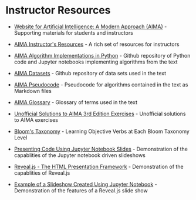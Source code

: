 # Instructor Resources

* [Website for Artificial Intelligence: A Modern Approach (AIMA)](http://aima.cs.berkeley.edu/) - Supporting materials for students and instructors

* [AIMA Instructor's Resources](http://aima.cs.berkeley.edu/instructors.html) - A rich set of resources for instructors

* [AIMA Algorithm Implementations in Python](https://github.com/aimacode/aima-python) - Github repository of Python code and Jupyter notebooks implementing algorithms from the text

* [AIMA Datasets](https://github.com/aimacode/aima-data) - Github repository of data sets used in the text

* [AIMA Pseudocode](https://github.com/aimacode/aima-pseudocode) - Pseudocode for algorithms contained in the text as Markdown files

* [AIMA Glossary](https://github.com/aimacode/aima-glossary) - Glossary of terms used in the text

* [Unofficial Solutions to AIMA 3rd Edition Exercises](https://klutometis.github.io/aima/) - Unofficial solutions to AIMA exercises

* [Bloom's Taxonomy](http://www.au.af.mil/au/awc/awcgate/edref/bloom.htm) - Learning Objective Verbs at Each Bloom Taxonomy Level

* [Presenting Code Using Jupyter Notebook Slides](https://medium.com/@mjspeck/presenting-code-using-jupyter-notebook-slides-a8a3c3b59d67) - Demonstration of the capablities of the Jupyter notebook driven slideshows

* [Reveal.js - The HTML Presentation Framework](https://revealjs.com/#/) - Demonstration of the capablities of Reveal.js

* [Example of a Slideshow Created Using Jupyter Notebook](http://www.slideviper.oquanta.info/tutorial/slideshow_tutorial_slides.html#/) - Demonstration of the features of a Reveal.js slide show